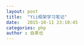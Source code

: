 ```yaml
---
layout: post
title:  "Yii框架学习笔记"
date:   2015-10-11 23:10:45
categories: php
author : 自来也
---
```



